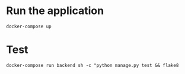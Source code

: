 # Run the application
```
docker-compose up
```
# Test
```
docker-compose run backend sh -c "python manage.py test && flake8
```
